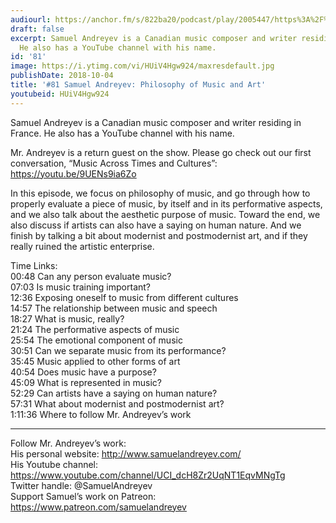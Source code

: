 ```yaml
---
audiourl: https://anchor.fm/s/822ba20/podcast/play/2005447/https%3A%2F%2Fd3ctxlq1ktw2nl.cloudfront.net%2Fproduction%2F2018-11-30%2F7706530-44100-2-9a1dc45e54622.mp3
draft: false
excerpt: Samuel Andreyev is a Canadian music composer and writer residing in France.
  He also has a YouTube channel with his name.
id: '81'
image: https://i.ytimg.com/vi/HUiV4Hgw924/maxresdefault.jpg
publishDate: 2018-10-04
title: '#81 Samuel Andreyev: Philosophy of Music and Art'
youtubeid: HUiV4Hgw924
---
```

<div class="timelinks">

Samuel Andreyev is a Canadian music composer and writer residing in France. He also has a YouTube channel with his name.

Mr. Andreyev is a return guest on the show. Please go check out our first conversation, “Music Across Times and Cultures”: https://youtu.be/9UENs9ia6Zo

In this episode, we focus on philosophy of music, and go through how to properly evaluate a piece of music, by itself and in its performative aspects, and we also talk about the aesthetic purpose of music. Toward the end, we also discuss if artists can also have a saying on human nature. And we finish by talking a bit about modernist and postmodernist art, and if they really ruined the artistic enterprise. 

Time Links:  
<time>00:48</time> Can any person evaluate music?        
<time>07:03</time> Is music training important?    
<time>12:36</time> Exposing oneself to music from different cultures  
<time>14:57</time> The relationship between music and speech  
<time>18:27</time> What is music, really?          
<time>21:24</time> The performative aspects of music       
<time>25:54</time> The emotional component of music    
<time>30:51</time> Can we separate music from its performance?  
<time>35:45</time> Music applied to other forms of art  
<time>40:54</time> Does music have a purpose?  
<time>45:09</time> What is represented in music?  
<time>52:29</time> Can artists have a saying on human nature?  
<time>57:31</time> What about modernist and postmodernist art?  
<time>1:11:36</time> Where to follow Mr. Andreyev’s work   

---

Follow Mr. Andreyev’s work:  
His personal website: http://www.samuelandreyev.com/  
His Youtube channel: https://www.youtube.com/channel/UCI_dcH8Zr2UqNT1EqvMNgTg  
Twitter handle: @SamuelAndreyev  
Support Samuel’s work on Patreon: https://www.patreon.com/samuelandreyev
</div>

